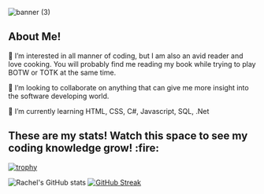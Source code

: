 ![banner (3)](https://github.com/R-boop-D-boop/R-boop-D-boop/assets/129877094/955ad133-5997-423f-9896-fe3894063f8a)

<h2>About Me!</h2>

:fallen_leaf: I’m interested in all manner of coding, but I am also an avid reader and love cooking. You will probably find me reading my book while trying to play BOTW or TOTK at the same time.

:fallen_leaf: I’m looking to collaborate on anything that can give me more insight into the software developing world.

:fallen_leaf: I’m currently learning HTML, CSS, C#, Javascript, SQL, .Net 


<h2>These are my stats! Watch this space to see my coding knowledge grow! :fire:</h2>

[![trophy](https://github-profile-trophy.vercel.app/?username=r-boop-d-boop&theme=gruvbox)](https://github.com/ryo-ma/github-profile-trophy)

![Rachel's GitHub stats](https://github-readme-stats.vercel.app/api?username=r-boop-d-boop&show_icons=true&theme=merko)
[![GitHub Streak](http://github-readme-streak-stats.herokuapp.com?user=R-boop-D-boop&theme=merko)](https://git.io/streak-stats)




<!---
R-boop-D-boop/R-boop-D-boop is a ✨ special ✨ repository because its `README.md` (this file) appears on your GitHub profile.
You can click the Preview link to take a look at your changes.
--->

